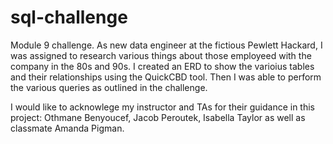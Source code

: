 # sql-challenge

Module 9 challenge. As new data engineer at the fictious Pewlett Hackard, I was assigned to research various things about those employeed with the company in the 80s and 90s. I created an ERD to show the varioius tables and their relationships using the QuickCBD tool. Then I was able to perform the various queries as outlined in the challenge.

I would like to acknowlege my instructor and TAs for their guidance in this project: Othmane Benyoucef, Jacob Peroutek, Isabella Taylor as well as classmate Amanda Pigman.
